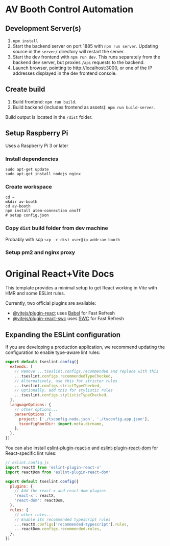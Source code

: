 # AV Booth Control Automation

## Development Server(s)
1. `npm install`
2. Start the backend server on port 1885 with `npm run server`. Updating source in the `server/` directory will restart the server.
3. Start the dev frontend with `npm run dev`. This runs separately from the backend dev server, but proxies `/api` requests to the backend.
4. Launch browser, pointing to http://localhost:3000, or one of the IP addresses displayed in the dev frontend console.


## Create build
1. Build frontend: `npm run build`.
2. Build backend (includes frontend as assets): `npm run build-server`.

Build output is located in the `/dist` folder.

## Setup Raspberry Pi
Uses a Raspberry Pi 3 or later
### Install dependencies
```
sudo apt-get update
sudo apt-get install nodejs nginx
```

### Create workspace
```
cd ~
mkdir av-booth
cd av-booth
npm install atem-connection onoff
# setup config.json
```
### Copy `dist` build folder from dev machine
Probably with scp `scp -r dist user@ip-addr:av-booth`

### Setup pm2 and nginx proxy


# Original React+Vite Docs

This template provides a minimal setup to get React working in Vite with HMR and some ESLint rules.

Currently, two official plugins are available:

- [@vitejs/plugin-react](https://github.com/vitejs/vite-plugin-react/blob/main/packages/plugin-react) uses [Babel](https://babeljs.io/) for Fast Refresh
- [@vitejs/plugin-react-swc](https://github.com/vitejs/vite-plugin-react/blob/main/packages/plugin-react-swc) uses [SWC](https://swc.rs/) for Fast Refresh

## Expanding the ESLint configuration

If you are developing a production application, we recommend updating the configuration to enable type-aware lint rules:

```js
export default tseslint.config({
  extends: [
    // Remove ...tseslint.configs.recommended and replace with this
    ...tseslint.configs.recommendedTypeChecked,
    // Alternatively, use this for stricter rules
    ...tseslint.configs.strictTypeChecked,
    // Optionally, add this for stylistic rules
    ...tseslint.configs.stylisticTypeChecked,
  ],
  languageOptions: {
    // other options...
    parserOptions: {
      project: ['./tsconfig.node.json', './tsconfig.app.json'],
      tsconfigRootDir: import.meta.dirname,
    },
  },
})
```

You can also install [eslint-plugin-react-x](https://github.com/Rel1cx/eslint-react/tree/main/packages/plugins/eslint-plugin-react-x) and [eslint-plugin-react-dom](https://github.com/Rel1cx/eslint-react/tree/main/packages/plugins/eslint-plugin-react-dom) for React-specific lint rules:

```js
// eslint.config.js
import reactX from 'eslint-plugin-react-x'
import reactDom from 'eslint-plugin-react-dom'

export default tseslint.config({
  plugins: {
    // Add the react-x and react-dom plugins
    'react-x': reactX,
    'react-dom': reactDom,
  },
  rules: {
    // other rules...
    // Enable its recommended typescript rules
    ...reactX.configs['recommended-typescript'].rules,
    ...reactDom.configs.recommended.rules,
  },
})
```
